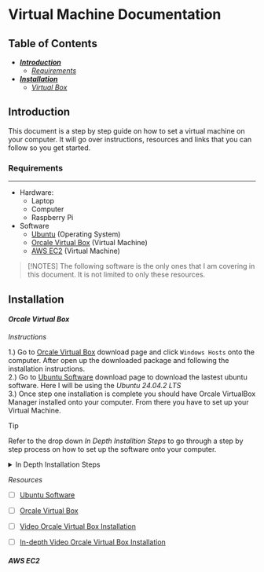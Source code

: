 # Virtual Machine Documentation

## Table of Contents

* [_**Introduction**_](#introduction)
    * [_Requirements_](#requirements)
* [_**Installation**_](#installation)
    * [_Virtual Box_](#virtual-box)

## Introduction

This document is a step by step guide on how to set a virtual machine on your computer. It will go over instructions, resources and links that you can follow so you get started.

### Requirements
---

* Hardware: 
    * Laptop
    * Computer
    * Raspberry Pi
* Software
    * [Ubuntu](https://ubuntu.com/download/desktop#system-requirements-NobleNumbat) (Operating System)
    * [Orcale Virtual Box](#orcale-virtual-box) (Virtual Machine)
    * [AWS EC2](#aws-ec2) (Virtual Machine)

> [!NOTES]
> The following software is the only ones that I am covering in this document. It is not limited to only these resources.

## Installation

#### _Orcale Virtual Box_

_Instructions_

1.) Go to [Orcale Virtual Box](https://www.virtualbox.org/wiki/Downloads) download page and click `Windows Hosts` onto the computer. After open up the downloaded package and following the installation instructions.  
2.) Go to [Ubuntu Software](https://ubuntu.com/download/desktop#system-requirements-NobleNumbat) download page to download the lastest ubuntu software. Here I will be using the _Ubuntu 24.04.2 LTS_  
3.) Once step one installation is complete you should have Orcale VirtualBox Manager installed onto your computer. From there you have to set up your Virtual Machine.
> [!TIP]
> Refer to the drop down _In Depth Installtion Steps_ to go through a step by step process on how to set up the software onto your computer.

<details>
<summary>In Depth Installation Steps</summary>

</details>



_Resources_

- [ ] [Ubuntu Software](https://ubuntu.com/download/desktop#system-requirements-NobleNumbat)
- [ ] [Orcale Virtual Box](https://www.virtualbox.org/wiki/Downloads)
- [ ] [Video Orcale Virtual Box Installation](https://www.youtube.com/watch?v=nvdnQX9UkMY&t=256s)
- [ ] [In-depth Video Orcale Virtual Box Installation](https://www.youtube.com/watch?v=DhVjgI57Ino)


#### _AWS EC2_


